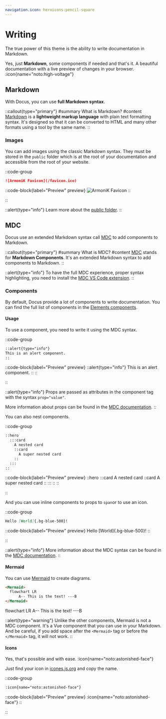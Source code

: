 ```yaml
---
navigation.icon: heroicons:pencil-square
---
```


# Writing

The true power of this theme is the ability to write documentation in Markdown.

Yes, just **Markdown**, some components if needed and that's it. A beautiful documentation with a live preview of changes in your browser. :icon{name="noto:high-voltage"}

## Markdown

With Docus, you can use **full Markdown syntax**.

::callout{type="primary"}
#summary
What is Markdown?
#content
[Markdown](https://markdownguide.com) is a **lightweight markup language** with plain text formatting syntax. It's designed so that it can be converted to HTML and many other formats using a tool by the same name.
::

### Images

You can add images using the classic Markdown syntax. They must be stored in the `public` folder which is at the root of your documentation and accessible from the root of your website.

::code-group

  ```md [index.md]
  ![ArmoniK Favicon](/favicon.ico)
  ```

  ::code-block{label="Preview" preview}
    ![ArmoniK Favicon](/favicon.ico)
  ::

::

::alert{type="info"}
Learn more about the [public folder](https://nuxt.com/docs/getting-started/assets#public-directory).
::

## MDC

Docus use an extended Markdown syntax call [MDC](https://content.nuxtjs.org/guide/writing/mdc/) to add components to Markdown.

::callout{type="primary"}
#summary
What is MDC?
#content
[MDC](https://content.nuxtjs.org/guide/writing/mdc/) stands for **Markdown Components**. It's an extended Markdown syntax to add components to Markdown.
::

::alert{type="info"}
To have the full MDC experience, proper syntax highlighting, you need to install the [MDC VS Code extension](https://marketplace.visualstudio.com/items?itemName=Nuxt.mdc).
::

### Components

By default, Docus provide a lot of components to write documentation. You can find the full list of components in the [Elements components](https://elements.nuxt.space/).

#### Usage

To use a component, you need to write it using the MDC syntax.

::code-group

  ```md [index.md]
  ::alert{type="info"}
  This is an alert component.
  ::
  ```

  ::code-block{label="Preview" preview}
    ::alert{type="info"}
    This is an alert component.
    ::
  ::

::

::alert{type="info"}
Props are passed as attributes in the component tag with the syntax `prop="value"`.

More information about props can be found in the [MDC documentation](https://content.nuxtjs.org/guide/writing/mdc#props).
::

You can also nest components.

::code-group

  ```md [index.md]
  ::hero
    :::card
      A nested card
      ::card
        A super nested card
      ::
    :::
  ::
  ```

  ::code-block{label="Preview" preview}
    ::hero
      :::card
        A nested card
        ::card
          A super nested card
        ::
      :::
    ::
  ::

::

And you can use inline components to props to `span`or to use an icon.

::code-group

  ```md [index.md]
  Hello [World]{.bg-blue-500}!
  ```

  ::code-block{label="Preview" preview}
    Hello [World]{.bg-blue-500}!
  ::

::

::alert{type="info"}
More information about the MDC syntax can be found in the [MDC documentation](https://content.nuxtjs.org/guide/writing/mdc#mdc-syntax).
::

#### Mermaid

You can use [Mermaid](https://mermaid-js.github.io/mermaid/#/) to create diagrams.

```html [index.md]
<Mermaid>
  flowchart LR
      A-- This is the text! ---B
</Mermaid>
```

<Mermaid>
  flowchart LR
      A-- This is the text! ---B
</Mermaid>

::alert{type="warning"}
Unlike the other components, Mermaid is not a MDC component. It's a Vue component that you can use in your Markdown. And be careful, if you add space after the `<Mermaid>` tag or before the `</Mermaid>` tag, it will not work.
::

#### Icons

Yes, that's possible and with ease. :icon{name="noto:astonished-face"}

Just find your icon in [icones.js.org](https://icones.js.org) and copy the name.

::code-group

  ```md [index.md]
  :icon{name="noto:astonished-face"}
  ```

  ::code-block{label="Preview" preview}
    :icon{name="noto:astonished-face"}
  ::

::
